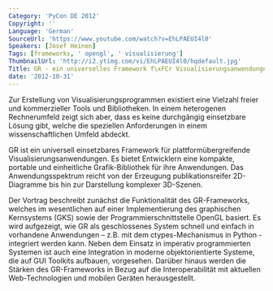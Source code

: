 ```yaml
---
Category: 'PyCon DE 2012'
Copyright: ''
Language: 'German'
SourceUrl: 'https://www.youtube.com/watch?v=EhLPAEUI4l0'
Speakers: [Josef Heinen]
Tags: [frameworks, ' opengl', ' visualisierung']
ThumbnailUrl: 'http://i2.ytimg.com/vi/EhLPAEUI4l0/hqdefault.jpg'
Title: GR - ein universelles Framework f\xFCr Visualisierungsanwendungen\
date: '2012-10-31'
---
```

Zur Erstellung von Visualisierungsprogrammen existiert eine Vielzahl freier
und kommerzieller Tools und Bibliotheken. In einem heterogenen Rechnerumfeld
zeigt sich aber, dass es keine durchgängig einsetzbare Lösung gibt, welche die
speziellen Anforderungen in einem wissenschaftlichen Umfeld abdeckt.

GR ist ein universell einsetzbares Framework für plattformübergreifende
Visualisierungsanwendungen. Es bietet Entwicklern eine kompakte, portable und
einheitliche Grafik-Bibliothek für ihre Anwendungen. Das Anwendungsspektrum
reicht von der Erzeugung publikationsreifer 2D-Diagramme bis hin zur
Darstellung komplexer 3D-Szenen.

Der Vortrag beschreibt zunächst die Funktionalität des GR-Frameworks, welches
im wesentlichen auf einer Implementierung des graphischen Kernsystems (GKS)
sowie der Programmierschnittstelle OpenGL basiert. Es wird aufgezeigt, wie GR
als geschlossenes System schnell und einfach in vorhandene Anwendungen – z.B.
mit dem ctypes-Mechanismus in Python - integriert werden kann. Neben dem
Einsatz in imperativ programmierten Systemen ist auch eine Integration in
moderne objektorientierte Systeme, die auf GUI Toolkits aufbauen, vorgesehen.
Darüber hinaus werden die Stärken des GR-Frameworks in Bezug auf die
Interoperabilität mit aktuellen Web-Technologien und mobilen Geräten
herausgestellt.
